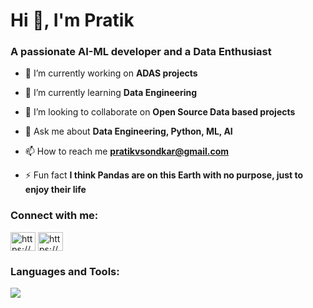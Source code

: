 <h1 align="left">Hi 👋, I'm Pratik</h1>
<h3 align="left">A passionate AI-ML developer and a Data Enthusiast</h3>

- 🔭 I’m currently working on **ADAS projects**

- 🌱 I’m currently learning **Data Engineering**

- 👯 I’m looking to collaborate on **Open Source Data based projects**

- 💬 Ask me about **Data Engineering, Python, ML, AI**

- 📫 How to reach me **pratikvsondkar@gmail.com**

- ⚡ Fun fact **I think Pandas are on this Earth with no purpose, just to enjoy their life**

<h3 align="left">Connect with me:</h3>
<p align="left">
  <a href="https://https://github.com/PratikSondkar" target="blank"><img align="center" src="https://raw.githubusercontent.com/rahuldkjain/github-profile-readme-generator/master/src/images/icons/Social/linked-in-alt.svg" alt="https://www.linkedin.com/in/pratik-sondkar-35bb2b112/" height="30" width="40" /></a>
<a href="https://linkedin.com/in/https://www.linkedin.com/in/pratik-sondkar-35bb2b112/" target="blank"><img align="center" src="https://raw.githubusercontent.com/rahuldkjain/github-profile-readme-generator/master/src/images/icons/Social/linked-in-alt.svg" alt="https://www.linkedin.com/in/pratik-sondkar-35bb2b112/" height="30" width="40" /></a>
</p>

<h3 align="left">Languages and Tools:</h3>
<p align="left">
  <a href="https://skillicons.dev">
    <img src="[https://skillicons.dev/icons?i=git,kubernetes,docker,c,vim](https://skillicons.dev/icons?i=aws,gcp,azure,react,vue,flutter&perline=3))https://skillicons.dev/icons?i=aws,gcp,azure,react,vue,flutter&perline=3)" />
  </a>
</p>
